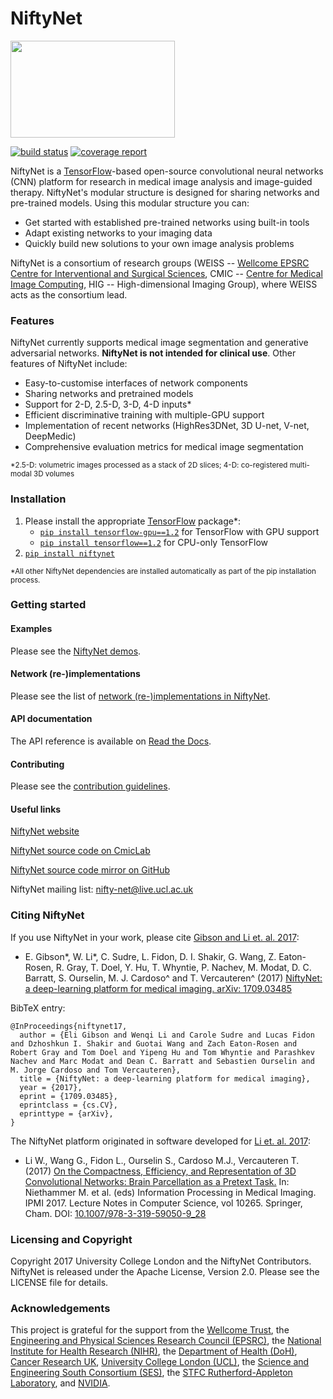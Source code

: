 # NiftyNet

<img src="https://cmiclab.cs.ucl.ac.uk/CMIC/NiftyNet/raw/master/niftynet-logo.png" width="263" height="155">

[![build status](https://cmiclab.cs.ucl.ac.uk/CMIC/NiftyNet/badges/dev/build.svg)](https://cmiclab.cs.ucl.ac.uk/CMIC/NiftyNet/commits/dev)
[![coverage report](https://cmiclab.cs.ucl.ac.uk/CMIC/NiftyNet/badges/dev/coverage.svg)](https://cmiclab.cs.ucl.ac.uk/CMIC/NiftyNet/commits/dev)

NiftyNet is a [TensorFlow][tf]-based open-source convolutional neural networks (CNN) platform for research in medical image analysis and image-guided therapy.
NiftyNet's modular structure is designed for sharing networks and pre-trained models.
Using this modular structure you can:

* Get started with established pre-trained networks using built-in tools
* Adapt existing networks to your imaging data
* Quickly build new solutions to your own image analysis problems

NiftyNet is a consortium of research groups (WEISS -- [Wellcome EPSRC Centre for Interventional and Surgical Sciences][weiss], CMIC -- [Centre for Medical Image Computing][cmic], HIG -- High-dimensional Imaging Group), where WEISS acts as the consortium lead.


### Features

NiftyNet currently supports medical image segmentation and generative adversarial networks.
**NiftyNet is not intended for clinical use**.
Other features of NiftyNet include:

* Easy-to-customise interfaces of network components
* Sharing networks and pretrained models
* Support for 2-D, 2.5-D, 3-D, 4-D inputs*
* Efficient discriminative training with multiple-GPU support
* Implementation of recent networks (HighRes3DNet, 3D U-net, V-net, DeepMedic)
* Comprehensive evaluation metrics for medical image segmentation

 <sup>*2.5-D: volumetric images processed as a stack of 2D slices;
4-D: co-registered multi-modal 3D volumes</sup>


### Installation

1. Please install the appropriate [TensorFlow][tf] package*:
   * [`pip install tensorflow-gpu==1.2`][tf-pypi-gpu] for TensorFlow with GPU support
   * [`pip install tensorflow==1.2`][tf-pypi] for CPU-only TensorFlow
1. [`pip install niftynet`](https://pypi.org/project/NiftyNet/)

 <sup>*All other NiftyNet dependencies are installed automatically as part of the pip installation process.</sup>

[tf-pypi-gpu]: https://pypi.org/project/tensorflow-gpu/
[tf-pypi]: https://pypi.org/project/tensorflow/


### Getting started

#### Examples

Please see the [NiftyNet demos][demos].

[demos]: ./demos

#### Network (re-)implementations

Please see the list of [network (re-)implementations in NiftyNet][network-impl].

[network-impl]: ./niftynet/network

#### API documentation

The API reference is available on [Read the Docs][rtd-niftynet].

[rtd-niftynet]: http://niftynet.rtfd.io/

#### Contributing

Please see the [contribution guidelines](./CONTRIBUTING.md).

#### Useful links

[NiftyNet website][niftynet-io]

[NiftyNet source code on CmicLab][niftynet-cmiclab]

[NiftyNet source code mirror on GitHub][niftynet-github]

NiftyNet mailing list: [nifty-net@live.ucl.ac.uk][ml-niftynet]

[niftynet-io]: http://niftynet.io/
[niftynet-cmiclab]: https://cmiclab.cs.ucl.ac.uk/CMIC/NiftyNet
[niftynet-github]: https://github.com/NifTK/NiftyNet
[ml-niftynet]: mailto:nifty-net@live.ucl.ac.uk


### Citing NiftyNet

If you use NiftyNet in your work, please cite [Gibson and Li et. al. 2017][preprint]:

* E. Gibson\*, W. Li\*, C. Sudre, L. Fidon, D. I. Shakir, G. Wang, Z. Eaton-Rosen, R. Gray, T. Doel, Y. Hu, T. Whyntie, P. Nachev, M. Modat, D. C. Barratt, S. Ourselin, M. J. Cardoso\^ and T. Vercauteren\^ (2017)
[NiftyNet: a deep-learning platform for medical imaging. arXiv: 1709.03485][preprint]


BibTeX entry:

```
@InProceedings{niftynet17,
  author = {Eli Gibson and Wenqi Li and Carole Sudre and Lucas Fidon and Dzhoshkun I. Shakir and Guotai Wang and Zach Eaton-Rosen and Robert Gray and Tom Doel and Yipeng Hu and Tom Whyntie and Parashkev Nachev and Marc Modat and Dean C. Barratt and Sebastien Ourselin and M. Jorge Cardoso and Tom Vercauteren},
  title = {NiftyNet: a deep-learning platform for medical imaging},
  year = {2017},
  eprint = {1709.03485},
  eprintclass = {cs.CV},
  eprinttype = {arXiv},
}
```
The NiftyNet platform originated in software developed for [Li et. al. 2017][ipmi2017]:

* Li W., Wang G., Fidon L., Ourselin S., Cardoso M.J., Vercauteren T. (2017)
[On the Compactness, Efficiency, and Representation of 3D Convolutional Networks: Brain Parcellation as a Pretext Task.][ipmi2017]
In: Niethammer M. et al. (eds) Information Processing in Medical Imaging. IPMI 2017.
Lecture Notes in Computer Science, vol 10265. Springer, Cham.
DOI: [10.1007/978-3-319-59050-9_28][ipmi2017]


[ipmi2017]: http://doi.org/10.1007/978-3-319-59050-9_28
[preprint]: http://arxiv.org/abs/1709.03485


### Licensing and Copyright

Copyright 2017 University College London and the NiftyNet Contributors.
NiftyNet is released under the Apache License, Version 2.0. Please see the LICENSE file for details.

### Acknowledgements

This project is grateful for the support from the [Wellcome Trust][wt], the [Engineering and Physical Sciences Research Council (EPSRC)][epsrc], the [National Institute for Health Research (NIHR)][nihr], the [Department of Health (DoH)][doh], [Cancer Research UK][cruk], [University College London (UCL)][ucl], the [Science and Engineering South Consortium (SES)][ses], the [STFC Rutherford-Appleton Laboratory][ral], and [NVIDIA][nvidia].

[cmic]: http://cmic.cs.ucl.ac.uk
[ucl]: http://www.ucl.ac.uk
[cruk]: https://www.cancerresearchuk.org
[tf]: https://www.tensorflow.org/
[weiss]: http://www.ucl.ac.uk/weiss
[wt]: https://wellcome.ac.uk/
[epsrc]: https://www.epsrc.ac.uk/
[nihr]: https://www.nihr.ac.uk/
[doh]: https://www.gov.uk/government/organisations/department-of-health
[ses]: https://www.ses.ac.uk/
[ral]: http://www.stfc.ac.uk/about-us/where-we-work/rutherford-appleton-laboratory/
[nvidia]: http://www.nvidia.com

